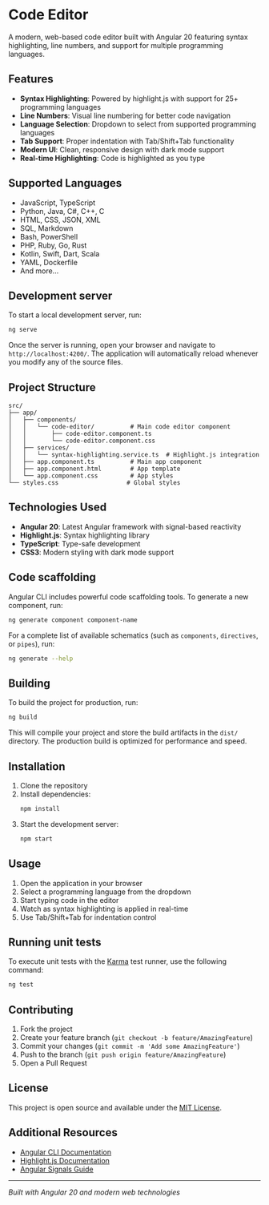 # Code Editor

A modern, web-based code editor built with Angular 20 featuring syntax highlighting, line numbers, and support for multiple programming languages.

## Features

- **Syntax Highlighting**: Powered by highlight.js with support for 25+ programming languages
- **Line Numbers**: Visual line numbering for better code navigation
- **Language Selection**: Dropdown to select from supported programming languages
- **Tab Support**: Proper indentation with Tab/Shift+Tab functionality
- **Modern UI**: Clean, responsive design with dark mode support
- **Real-time Highlighting**: Code is highlighted as you type

## Supported Languages

- JavaScript, TypeScript
- Python, Java, C#, C++, C
- HTML, CSS, JSON, XML
- SQL, Markdown
- Bash, PowerShell
- PHP, Ruby, Go, Rust
- Kotlin, Swift, Dart, Scala
- YAML, Dockerfile
- And more...

## Development server

To start a local development server, run:

```bash
ng serve
```

Once the server is running, open your browser and navigate to `http://localhost:4200/`. The application will automatically reload whenever you modify any of the source files.

## Project Structure

```
src/
├── app/
│   ├── components/
│   │   └── code-editor/          # Main code editor component
│   │       ├── code-editor.component.ts
│   │       └── code-editor.component.css
│   ├── services/
│   │   └── syntax-highlighting.service.ts  # Highlight.js integration
│   ├── app.component.ts          # Main app component
│   ├── app.component.html        # App template
│   └── app.component.css         # App styles
└── styles.css                   # Global styles
```

## Technologies Used

- **Angular 20**: Latest Angular framework with signal-based reactivity
- **Highlight.js**: Syntax highlighting library
- **TypeScript**: Type-safe development
- **CSS3**: Modern styling with dark mode support

## Code scaffolding

Angular CLI includes powerful code scaffolding tools. To generate a new component, run:

```bash
ng generate component component-name
```

For a complete list of available schematics (such as `components`, `directives`, or `pipes`), run:

```bash
ng generate --help
```

## Building

To build the project for production, run:

```bash
ng build
```

This will compile your project and store the build artifacts in the `dist/` directory. The production build is optimized for performance and speed.

## Installation

1. Clone the repository
2. Install dependencies:
   ```bash
   npm install
   ```
3. Start the development server:
   ```bash
   npm start
   ```

## Usage

1. Open the application in your browser
2. Select a programming language from the dropdown
3. Start typing code in the editor
4. Watch as syntax highlighting is applied in real-time
5. Use Tab/Shift+Tab for indentation control

## Running unit tests

To execute unit tests with the [Karma](https://karma-runner.github.io) test runner, use the following command:

```bash
ng test
```

## Contributing

1. Fork the project
2. Create your feature branch (`git checkout -b feature/AmazingFeature`)
3. Commit your changes (`git commit -m 'Add some AmazingFeature'`)
4. Push to the branch (`git push origin feature/AmazingFeature`)
5. Open a Pull Request

## License

This project is open source and available under the [MIT License](LICENSE).

## Additional Resources

- [Angular CLI Documentation](https://angular.dev/tools/cli)
- [Highlight.js Documentation](https://highlightjs.org/)
- [Angular Signals Guide](https://angular.dev/guide/signals)

---

*Built with Angular 20 and modern web technologies*
